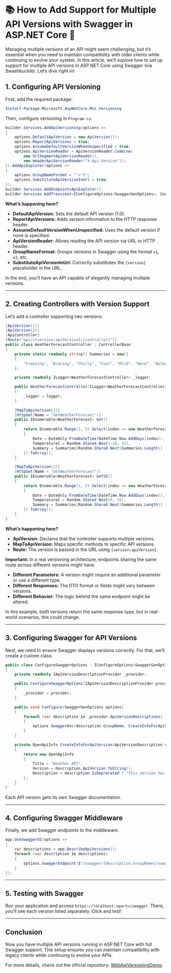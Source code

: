 # 📚 How to Add Support for Multiple API Versions with Swagger in ASP.NET Core 🔄

Managing multiple versions of an API might seem challenging, but it’s essential when you need to maintain compatibility with older clients while continuing to evolve your system. In this article, we’ll explore how to set up support for multiple API versions in ASP.NET Core using Swagger (via Swashbuckle). Let’s dive right in!

## 1. Configuring API Versioning

First, add the required package:

```powershell
Install-Package Microsoft.AspNetCore.Mvc.Versioning
```

Then, configure versioning in `Program.cs`:

```csharp
builder.Services.AddApiVersioning(options =>
{
    options.DefaultApiVersion = new ApiVersion(1);
    options.ReportApiVersions = true;
    options.AssumeDefaultVersionWhenUnspecified = true;
    options.ApiVersionReader = ApiVersionReader.Combine(
        new UrlSegmentApiVersionReader(),
        new HeaderApiVersionReader("X-Api-Version"));
}).AddApiExplorer(options =>
{
    options.GroupNameFormat = "'v'V";
    options.SubstituteApiVersionInUrl = true;
});
builder.Services.AddEndpointsApiExplorer();
builder.Services.AddTransient<IConfigureOptions<SwaggerGenOptions>, ConfigureSwaggerOptions>();
```

**What’s happening here?**

- **DefaultApiVersion:** Sets the default API version (1.0).
- **ReportApiVersions:** Adds version information to the HTTP response header.
- **AssumeDefaultVersionWhenUnspecified:** Uses the default version if none is specified.
- **ApiVersionReader:** Allows reading the API version via URL or HTTP header.
- **GroupNameFormat:** Groups versions in Swagger using the format `v1`, `v2`, etc.
- **SubstituteApiVersionInUrl:** Correctly substitutes the `{version}` placeholder in the URL.

In the end, you’ll have an API capable of elegantly managing multiple versions.

---

## 2. Creating Controllers with Version Support

Let’s add a controller supporting two versions:

```csharp
[ApiVersion(1)]
[ApiVersion(2)]
[ApiController]
[Route("api/v{version:apiVersion}/[controller]")]
public class WeatherForecastController : ControllerBase
{
    private static readonly string[] Summaries = new[]
    {
        "Freezing", "Bracing", "Chilly", "Cool", "Mild", "Warm", "Balmy", "Hot", "Sweltering", "Scorching"
    };

    private readonly ILogger<WeatherForecastController> _logger;

    public WeatherForecastController(ILogger<WeatherForecastController> logger)
    {
        _logger = logger;
    }

    [MapToApiVersion(1)]
    [HttpGet(Name = "GetWeatherForecast")]
    public IEnumerable<WeatherForecast> Get()
    {
        return Enumerable.Range(1, 5).Select(index => new WeatherForecast
        {
            Date = DateOnly.FromDateTime(DateTime.Now.AddDays(index)),
            TemperatureC = Random.Shared.Next(-20, 55),
            Summary = Summaries[Random.Shared.Next(Summaries.Length)]
        }).ToArray();
    }

    [MapToApiVersion(2)]
    [HttpGet(Name = "GetWeatherForecast")]
    public IEnumerable<WeatherForecast> GetV2()
    {
        return Enumerable.Range(1, 5).Select(index => new WeatherForecast
        {
            Date = DateOnly.FromDateTime(DateTime.Now.AddDays(index)),
            TemperatureC = Random.Shared.Next(0, 55),
            Summary = Summaries[Random.Shared.Next(Summaries.Length)]
        }).ToArray();
    }
}
```

**What’s happening here?**

- **ApiVersion:** Declares that the controller supports multiple versions.
- **MapToApiVersion:** Maps specific methods to specific API versions.
- **Route:** The version is passed in the URL using `{version:apiVersion}`.

**Important:** In a real versioning architecture, endpoints sharing the same route across different versions might have:

- **Different Parameters:** A version might require an additional parameter or use a different type.
- **Different Responses:** The DTO format or fields might vary between versions.
- **Different Behavior:** The logic behind the same endpoint might be altered.

In this example, both versions return the same response type, but in real-world scenarios, this could change.

---

## 3. Configuring Swagger for API Versions

Next, we need to ensure Swagger displays versions correctly. For that, we’ll create a custom class:

```csharp
public class ConfigureSwaggerOptions : IConfigureOptions<SwaggerGenOptions>
{
    private readonly IApiVersionDescriptionProvider _provider;

    public ConfigureSwaggerOptions(IApiVersionDescriptionProvider provider)
    {
        _provider = provider;
    }

    public void Configure(SwaggerGenOptions options)
    {
        foreach (var description in _provider.ApiVersionDescriptions)
        {
            options.SwaggerDoc(description.GroupName, CreateInfoForApiVersion(description));
        }
    }

    private OpenApiInfo CreateInfoForApiVersion(ApiVersionDescription description)
    {
        return new OpenApiInfo
        {
            Title = "Weather API",
            Version = description.ApiVersion.ToString(),
            Description = description.IsDeprecated ? "This version has been deprecated." : "Active API version"
        };
    }
}
```

Each API version gets its own Swagger documentation.

---

## 4. Configuring Swagger Middleware

Finally, we add Swagger endpoints to the middleware:

```csharp
app.UseSwaggerUI(options =>
{
    var descriptions = app.DescribeApiVersions();
    foreach (var description in descriptions)
    {
        options.SwaggerEndpoint($"/swagger/{description.GroupName}/swagger.json", description.GroupName.ToUpperInvariant());
    }
});
```

---

## 5. Testing with Swagger

Run your application and access `https://localhost:<port>/swagger`. There, you’ll see each version listed separately. Click and test!

---

## Conclusion

Now you have multiple API versions running in ASP.NET Core with full Swagger support. This setup ensures you can maintain compatibility with legacy clients while continuing to evolve your APIs.

For more details, check out the official repository: [WebApiVersioningDemo](https://github.com/rcarubbi/WebApiVersioningDemo).

